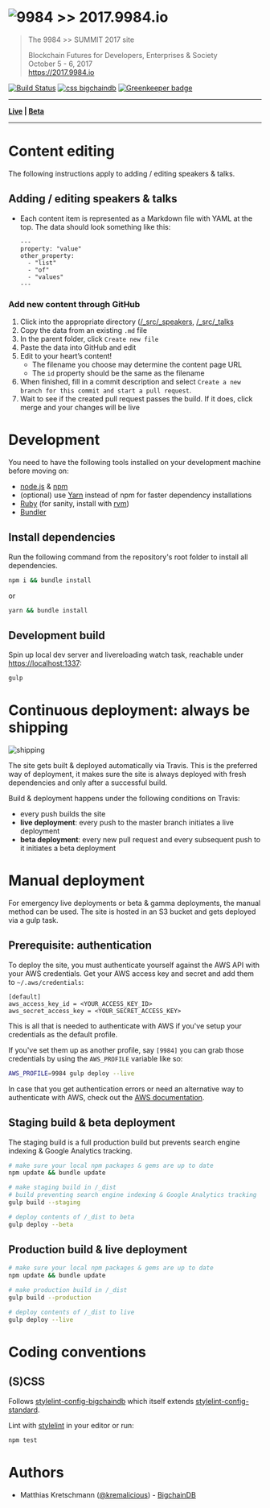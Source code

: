 # ![9984 >> 2017.9984.io](https://github.com/9984/design/blob/master/repobanner-2017.9984.io.png)

> The 9984 >> SUMMIT 2017 site
>
> Blockchain Futures for Developers, Enterprises &amp; Society<br>
> October 5 - 6, 2017<br>
> https://2017.9984.io

[![Build Status](https://travis-ci.org/9984/2017.9984.io.svg?branch=master)](https://travis-ci.org/9984/2017.9984.io)
[![css bigchaindb](https://img.shields.io/badge/css-bigchaindb-39BA91.svg)](https://github.com/bigchaindb/stylelint-config-bigchaindb)
[![Greenkeeper badge](https://badges.greenkeeper.io/9984/2017.9984.io.svg)](https://greenkeeper.io/)

---

**[Live](http://2017.9984.io) | [Beta](http://beta.2017.9984.io)**

---

# Content editing

The following instructions apply to adding / editing speakers & talks.

## Adding / editing speakers & talks

- Each content item is represented as a Markdown file with YAML at the top. The data should look something like this:
  ```
  ---
  property: "value"
  other_property:
    - "list"
    - "of"
    - "values"
  ---
  ```

### Add new content through GitHub

  1. Click into the appropriate directory ([/_src/_speakers](_src/_speakers), [/_src/_talks](_src/_talks)
  1. Copy the data from an existing `.md` file
  2. In the parent folder, click `Create new file`
  3. Paste the data into GitHub and edit
  4. Edit to your heart’s content!
     - The filename you choose may determine the content page URL
     - The `id` property should be the same as the filename
  5. When finished, fill in a commit description and select `Create a new branch for this commit and start a pull request`.
  6. Wait to see if the created pull request passes the build. If it does, click merge and your changes will be live

# Development

You need to have the following tools installed on your development machine before moving on:

- [node.js](http://nodejs.org/) & [npm](https://npmjs.org/)
- (optional) use [Yarn](https://yarnpkg.com) instead of npm for faster dependency installations
- [Ruby](https://www.ruby-lang.org) (for sanity, install with [rvm](https://rvm.io/))
- [Bundler](http://bundler.io/)

## Install dependencies

Run the following command from the repository's root folder to install all dependencies.

```bash
npm i && bundle install
```

or

```bash
yarn && bundle install
```

## Development build

Spin up local dev server and livereloading watch task, reachable under [https://localhost:1337](https://localhost:1337):

```bash
gulp
```

# Continuous deployment: always be shipping

![shipping](https://cloud.githubusercontent.com/assets/90316/26559768/e21e9724-44b1-11e7-90cf-6ef6ebb06d09.gif)

The site gets built & deployed automatically via Travis. This is the preferred way of deployment, it makes sure the site is always deployed with fresh dependencies and only after a successful build.

Build & deployment happens under the following conditions on Travis:

- every push builds the site
- **live deployment**: every push to the master branch initiates a live deployment
- **beta deployment**: every new pull request and every subsequent push to it initiates a beta deployment

# Manual deployment

For emergency live deployments or beta & gamma deployments, the manual method can be used. The site is hosted in an S3 bucket and gets deployed via a gulp task.

## Prerequisite: authentication

To deploy the site, you must authenticate yourself against the AWS API with your AWS credentials. Get your AWS access key and secret and add them to `~/.aws/credentials`:

```
[default]
aws_access_key_id = <YOUR_ACCESS_KEY_ID>
aws_secret_access_key = <YOUR_SECRET_ACCESS_KEY>
```

This is all that is needed to authenticate with AWS if you've setup your credentials as the default profile.

If you've set them up as another profile, say `[9984]` you can grab those credentials by using the `AWS_PROFILE` variable like so:

```bash
AWS_PROFILE=9984 gulp deploy --live
```

In case that you get authentication errors or need an alternative way to authenticate with AWS, check out the [AWS documentation](http://docs.aws.amazon.com/AWSJavaScriptSDK/guide/node-configuring.html).

## Staging build & beta deployment

The staging build is a full production build but prevents search engine indexing & Google Analytics tracking.

```bash
# make sure your local npm packages & gems are up to date
npm update && bundle update

# make staging build in /_dist
# build preventing search engine indexing & Google Analytics tracking
gulp build --staging

# deploy contents of /_dist to beta
gulp deploy --beta
```

## Production build & live deployment

```bash
# make sure your local npm packages & gems are up to date
npm update && bundle update

# make production build in /_dist
gulp build --production

# deploy contents of /_dist to live
gulp deploy --live
```

# Coding conventions

## (S)CSS

Follows [stylelint-config-bigchaindb](https://github.com/bigchaindb/stylelint-config-bigchaindb) which itself extends [stylelint-config-standard](https://github.com/stylelint/stylelint-config-standard).

Lint with [stylelint](https://stylelint.io) in your editor or run:

```bash
npm test
```

# Authors

- Matthias Kretschmann ([@kremalicious](https://github.com/kremalicious)) - [BigchainDB](https://www.bigchaindb.com)
